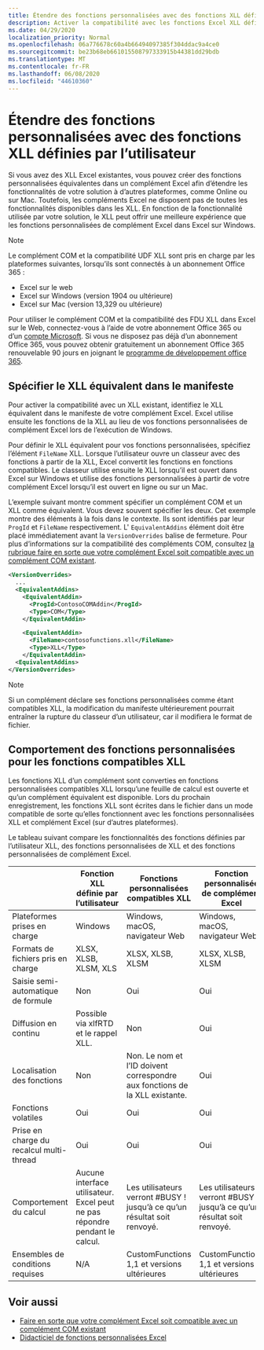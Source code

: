 ```yaml
---
title: Étendre des fonctions personnalisées avec des fonctions XLL définies par l’utilisateur
description: Activer la compatibilité avec les fonctions Excel XLL définies par l’utilisateur qui offrent une fonctionnalité équivalente à vos fonctions personnalisées
ms.date: 04/29/2020
localization_priority: Normal
ms.openlocfilehash: 06a776678c60a4b66494097385f304ddac9a4ce0
ms.sourcegitcommit: be23b68eb661015508797333915b44381dd29bdb
ms.translationtype: MT
ms.contentlocale: fr-FR
ms.lasthandoff: 06/08/2020
ms.locfileid: "44610360"
---
```

# <a name="extend-custom-functions-with-xll-user-defined-functions"></a>Étendre des fonctions personnalisées avec des fonctions XLL définies par l’utilisateur

Si vous avez des XLL Excel existantes, vous pouvez créer des fonctions personnalisées équivalentes dans un complément Excel afin d’étendre les fonctionnalités de votre solution à d’autres plateformes, comme Online ou sur Mac. Toutefois, les compléments Excel ne disposent pas de toutes les fonctionnalités disponibles dans les XLL. En fonction de la fonctionnalité utilisée par votre solution, le XLL peut offrir une meilleure expérience que les fonctions personnalisées de complément Excel dans Excel sur Windows.

> [!NOTE]
> Le complément COM et la compatibilité UDF XLL sont pris en charge par les plateformes suivantes, lorsqu’ils sont connectés à un abonnement Office 365 :
> - Excel sur le web
> - Excel sur Windows (version 1904 ou ultérieure)
> - Excel sur Mac (version 13,329 ou ultérieure)
> 
> Pour utiliser le complément COM et la compatibilité des FDU XLL dans Excel sur le Web, connectez-vous à l’aide de votre abonnement Office 365 ou d’un [compte Microsoft](https://account.microsoft.com/account). Si vous ne disposez pas déjà d’un abonnement Office 365, vous pouvez obtenir gratuitement un abonnement Office 365 renouvelable 90 jours en joignant le [programme de développement office 365](https://developer.microsoft.com/office/dev-program).

## <a name="specify-equivalent-xll-in-the-manifest"></a>Spécifier le XLL équivalent dans le manifeste

Pour activer la compatibilité avec un XLL existant, identifiez le XLL équivalent dans le manifeste de votre complément Excel. Excel utilise ensuite les fonctions de la XLL au lieu de vos fonctions personnalisées de complément Excel lors de l’exécution de Windows.

Pour définir le XLL équivalent pour vos fonctions personnalisées, spécifiez l’élément `FileName` XLL. Lorsque l’utilisateur ouvre un classeur avec des fonctions à partir de la XLL, Excel convertit les fonctions en fonctions compatibles. Le classeur utilise ensuite le XLL lorsqu’il est ouvert dans Excel sur Windows et utilise des fonctions personnalisées à partir de votre complément Excel lorsqu’il est ouvert en ligne ou sur un Mac.

L’exemple suivant montre comment spécifier un complément COM et un XLL comme équivalent. Vous devez souvent spécifier les deux. Cet exemple montre des éléments à la fois dans le contexte. Ils sont identifiés par leur `ProgId` et `FileName` respectivement. L' `EquivalentAddins` élément doit être placé immédiatement avant la `VersionOverrides` balise de fermeture. Pour plus d’informations sur la compatibilité des compléments COM, consultez [la rubrique faire en sorte que votre complément Excel soit compatible avec un complément COM existant](../develop/make-office-add-in-compatible-with-existing-com-add-in.md).

```xml
<VersionOverrides>
  ...
  <EquivalentAddins>
    <EquivalentAddin>
      <ProgId>ContosoCOMAddin</ProgId>
      <Type>COM</Type>
    </EquivalentAddin>

    <EquivalentAddin>
      <FileName>contosofunctions.xll</FileName>
      <Type>XLL</Type>
    </EquivalentAddin>
  <EquivalentAddins>
</VersionOverrides>
```

> [!NOTE]
> Si un complément déclare ses fonctions personnalisées comme étant compatibles XLL, la modification du manifeste ultérieurement pourrait entraîner la rupture du classeur d’un utilisateur, car il modifiera le format de fichier.

## <a name="custom-function-behavior-for-xll-compatible-functions"></a>Comportement des fonctions personnalisées pour les fonctions compatibles XLL

Les fonctions XLL d’un complément sont converties en fonctions personnalisées compatibles XLL lorsqu’une feuille de calcul est ouverte et qu’un complément équivalent est disponible. Lors du prochain enregistrement, les fonctions XLL sont écrites dans le fichier dans un mode compatible de sorte qu’elles fonctionnent avec les fonctions personnalisées XLL et complément Excel (sur d’autres plateformes).

Le tableau suivant compare les fonctionnalités des fonctions définies par l’utilisateur XLL, des fonctions personnalisées de XLL et des fonctions personnalisées de complément Excel.

|         |Fonction XLL définie par l’utilisateur |Fonctions personnalisées compatibles XLL |Fonction personnalisée de complément Excel |
|---------|---------|---------|---------|
| Plateformes prises en charge | Windows | Windows, macOS, navigateur Web | Windows, macOS, navigateur Web |
| Formats de fichiers pris en charge | XLSX, XLSB, XLSM, XLS | XLSX, XLSB, XLSM | XLSX, XLSB, XLSM |
| Saisie semi-automatique de formule | Non | Oui | Oui |
| Diffusion en continu | Possible via xlfRTD et le rappel XLL. | Non | Oui |
| Localisation des fonctions | Non | Non. Le nom et l’ID doivent correspondre aux fonctions de la XLL existante. | Oui |
| Fonctions volatiles | Oui | Oui | Oui |
| Prise en charge du recalcul multi-thread | Oui | Oui | Oui |
| Comportement du calcul | Aucune interface utilisateur. Excel peut ne pas répondre pendant le calcul. | Les utilisateurs verront #BUSY ! jusqu’à ce qu’un résultat soit renvoyé. | Les utilisateurs verront #BUSY ! jusqu’à ce qu’un résultat soit renvoyé. |
| Ensembles de conditions requises | N/A | CustomFunctions 1,1 et versions ultérieures | CustomFunctions 1,1 et versions ultérieures |

## <a name="see-also"></a>Voir aussi

- [Faire en sorte que votre complément Excel soit compatible avec un complément COM existant](../develop/make-office-add-in-compatible-with-existing-com-add-in.md)
- [Didacticiel de fonctions personnalisées Excel](../tutorials/excel-tutorial-create-custom-functions.md)
